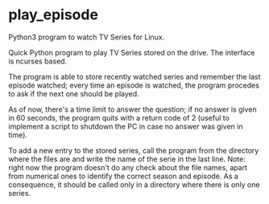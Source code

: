 play_episode
============

Python3 program to watch TV Series for Linux.

Quick Python program to play TV Series stored on the drive. The interface is ncurses based.

The program is able to store recently watched series and remember the last episode watched; every time an episode
is watched, the program procedes to ask if the next one should be played.

As of now, there's a time limit to answer the question; if no answer is given in 60 seconds, the program quits
with a return code of 2 (useful to implement a script to shutdown the PC in case no answer was given in time).

To add a new entry to the stored series, call the program from the directory where the files are and write
the name of the serie in the last line. Note: right now the program doesn't do any check about the file names, apart
from numerical ones to identify the correct season and episode. As a consequence, it should be called only in a directory
where there is only one series.
